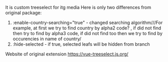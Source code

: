 It is custom treeselect for itg media
Here is only two differences from original package:
1) :enable-country-searching="true" - changed searching algorithm///For example, at first we try to find country by alpha2 code?
, if did not find then try to find by alpha3 code, if did not find too then we try to find by occurencies in name of country/
2) :hide-selected - if true, selected leafs will be hidden from branch

Website of original extension https://vue-treeselect.js.org/